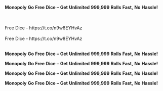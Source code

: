 <strong>Monopoly</strong> <strong>Go</strong> <strong>Free</strong> <strong>Dice</strong> <strong>–</strong> <strong>Get</strong> <strong>Unlimited</strong> <strong>999,999</strong> <strong>Rolls</strong> <strong>Fast,</strong> <strong>No</strong> <strong>Hassle!</strong>

<br>
<br>Free Dice - https://t.co/n9w8EYHvAz
<br>
<br>Free Dice - https://t.co/n9w8EYHvAz
<br>
<br>

<strong>Monopoly</strong> <strong>Go</strong> <strong>Free</strong> <strong>Dice</strong> <strong>–</strong> <strong>Get</strong> <strong>Unlimited</strong> <strong>999,999</strong> <strong>Rolls</strong> <strong>Fast,</strong> <strong>No</strong> <strong>Hassle!</strong>

<strong>Monopoly</strong> <strong>Go</strong> <strong>Free</strong> <strong>Dice</strong> <strong>–</strong> <strong>Get</strong> <strong>Unlimited</strong> <strong>999,999</strong> <strong>Rolls</strong> <strong>Fast,</strong> <strong>No</strong> <strong>Hassle!</strong>

<strong>Monopoly</strong> <strong>Go</strong> <strong>Free</strong> <strong>Dice</strong> <strong>–</strong> <strong>Get</strong> <strong>Unlimited</strong> <strong>999,999</strong> <strong>Rolls</strong> <strong>Fast,</strong> <strong>No</strong> <strong>Hassle!</strong>

<strong>Monopoly</strong> <strong>Go</strong> <strong>Free</strong> <strong>Dice</strong> <strong>–</strong> <strong>Get</strong> <strong>Unlimited</strong> <strong>999,999</strong> <strong>Rolls</strong> <strong>Fast,</strong> <strong>No</strong> <strong>Hassle!</strong>
